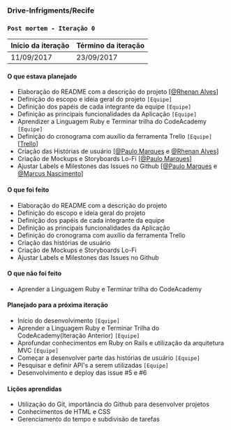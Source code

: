 ### Drive-Infrigments/Recife
### `Post mortem - Iteração 0`

Início da iteração | Término da iteração
-------------------|--------------------
11/09/2017 | 23/09/2017


#### O que estava planejado
- Elaboração do README com a descrição do projeto [[@Rhenan Alves](https://github.com/rhenanalves)]
- Definição do escopo e ideia geral do projeto `[Equipe]`
- Definição dos papéis de cada integrante da equipe `[Equipe]`
- Definição as  principais funcionalidades da Aplicação `[Equipe]`
- Aprendizer a Linguagem Ruby e Terminar trilha do CodeAcademy `[Equipe]`
- Definição do cronograma com auxílio da ferramenta Trello `[Equipe]`[[Trello](https://trello.com/b/QPrG9YMu/the-trolls-project)]
- Criação das Histórias de usuário [[@Paulo Marques](https://github.com/pemsm) e [@Rhenan Alves](https://github.com/rhenanalves)]
- Criação de Mockups e Storyboards Lo-Fi [[@Paulo Marques](https://github.com/pemsm)]
- Ajustar Labels e Milestones das Issues no Github [[@Paulo Marques](https://github.com/pemsm) e [@Marcus Nascimento](https://github.com/marcustib)]

#### O que foi feito
- Elaboração do README com a descrição do projeto
- Definição do escopo e ideia geral do projeto
- Definição dos papéis de cada integrante da equipe
- Definição as  principais funcionalidades da Aplicação
- Definição do cronograma com auxílio da ferramenta Trello
- Criação das histórias de usuário
- Criação de Mockups e Storyboards Lo-Fi
- Ajustar Labels e Milestones das Issues no Github

#### O que não foi feito
- Aprender a Linguagem Ruby e Terminar trilha do CodeAcademy

#### Planejado para a próxima iteração
- Início do desenvolvimento `[Equipe]`
- Aprender a Linguagem Ruby e Terminar Trilha do CodeAcademy(Iteração Anterior) `[Equipe]`
- Aprofundar conhecimentos em Ruby on Rails e utilização da arquitetura MVC `[Equipe]`
- Começar a desenvolver parte das histórias de usuário `[Equipe]`
- Pesquisar e definir API's a serem utilizadas `[Equipe]`
- Desenvolvimento e deploy das issue #5 e #6 

#### Lições aprendidas
- Utilização do Git, importância do Github para desenvolver projetos
- Conhecimentos de HTML e CSS
- Gerenciamento do tempo e subdivisão de tarefas

